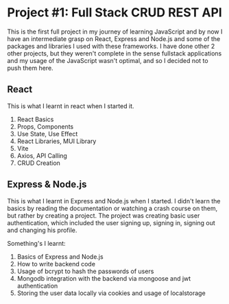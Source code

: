 # Project #1: Full Stack CRUD REST API

This is the first full project in my journey of learning JavaScript and by now I have an intermediate grasp on React,
Express and Node.js and some of the packages and libraries I used with these frameworks. I have done other 2 other
projects, but they weren't complete in the sense fullstack applications and my usage of the JavaScript wasn't optimal,
and so I decided not to push them here.

## React

This is what I learnt in react when I started it.

1. React Basics
2. Props, Components
3. Use State, Use Effect
4. React Libraries, MUI Library
5. Vite
6. Axios, API Calling
7. CRUD Creation

## Express & Node.js

This is what I learnt in Express and Node.js when I started. I didn't learn the basics by reading the documentation or
watching a crash course on them, but rather by creating a project. The project was creating basic user authentication,
which included the user signing up, signing in, signing out and changing his profile.

Something's I learnt:

1. Basics of Express and Node.js
2. How to write backend code
3. Usage of bcrypt to hash the passwords of users
4. Mongodb integration with the backend via mongoose and jwt authentication
5. Storing the user data locally via cookies and usage of localstorage
